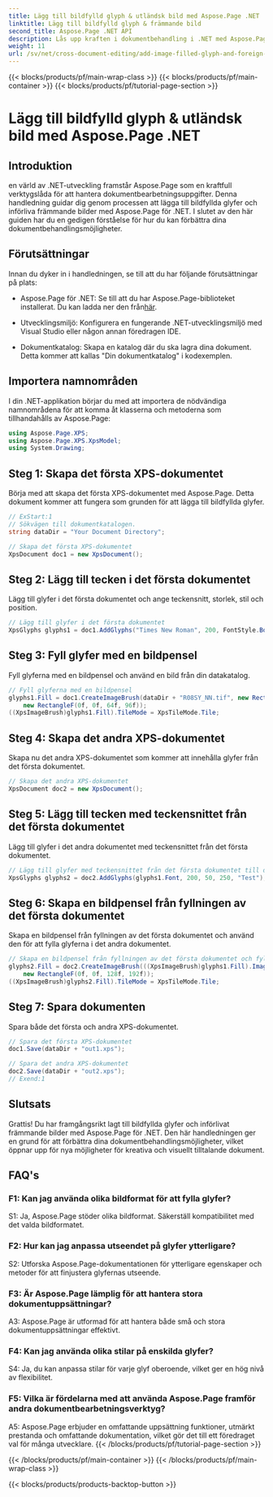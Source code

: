 ```yaml
---
title: Lägg till bildfylld glyph & utländsk bild med Aspose.Page .NET
linktitle: Lägg till bildfylld glyph & främmande bild
second_title: Aspose.Page .NET API
description: Lås upp kraften i dokumentbehandling i .NET med Aspose.Page. Lägg till bildfyllda glyfer utan ansträngning. Förbättra bilder och effektivisera ditt arbetsflöde.
weight: 11
url: /sv/net/cross-document-editing/add-image-filled-glyph-and-foreign-image/
---
```


{{< blocks/products/pf/main-wrap-class >}}
{{< blocks/products/pf/main-container >}}
{{< blocks/products/pf/tutorial-page-section >}}

# Lägg till bildfylld glyph & utländsk bild med Aspose.Page .NET

## Introduktion

en värld av .NET-utveckling framstår Aspose.Page som en kraftfull verktygslåda för att hantera dokumentbearbetningsuppgifter. Denna handledning guidar dig genom processen att lägga till bildfyllda glyfer och införliva främmande bilder med Aspose.Page för .NET. I slutet av den här guiden har du en gedigen förståelse för hur du kan förbättra dina dokumentbehandlingsmöjligheter.

## Förutsättningar

Innan du dyker in i handledningen, se till att du har följande förutsättningar på plats:

-  Aspose.Page för .NET: Se till att du har Aspose.Page-biblioteket installerat. Du kan ladda ner den från[här](https://releases.aspose.com/page/net/).

- Utvecklingsmiljö: Konfigurera en fungerande .NET-utvecklingsmiljö med Visual Studio eller någon annan föredragen IDE.

- Dokumentkatalog: Skapa en katalog där du ska lagra dina dokument. Detta kommer att kallas "Din dokumentkatalog" i kodexemplen.

## Importera namnområden

I din .NET-applikation börjar du med att importera de nödvändiga namnområdena för att komma åt klasserna och metoderna som tillhandahålls av Aspose.Page:

```csharp
using Aspose.Page.XPS;
using Aspose.Page.XPS.XpsModel;
using System.Drawing;
```

## Steg 1: Skapa det första XPS-dokumentet

Börja med att skapa det första XPS-dokumentet med Aspose.Page. Detta dokument kommer att fungera som grunden för att lägga till bildfyllda glyfer.

```csharp
// ExStart:1
// Sökvägen till dokumentkatalogen.
string dataDir = "Your Document Directory";

// Skapa det första XPS-dokumentet
XpsDocument doc1 = new XpsDocument();
```

## Steg 2: Lägg till tecken i det första dokumentet

Lägg till glyfer i det första dokumentet och ange teckensnitt, storlek, stil och position.

```csharp
// Lägg till glyfer i det första dokumentet
XpsGlyphs glyphs1 = doc1.AddGlyphs("Times New Roman", 200, FontStyle.Bold, 50, 250, "Test");
```

## Steg 3: Fyll glyfer med en bildpensel

Fyll glyferna med en bildpensel och använd en bild från din datakatalog.

```csharp
// Fyll glyferna med en bildpensel
glyphs1.Fill = doc1.CreateImageBrush(dataDir + "R08SY_NN.tif", new RectangleF(0f, 0f, 128f, 192f),
    new RectangleF(0f, 0f, 64f, 96f));
((XpsImageBrush)glyphs1.Fill).TileMode = XpsTileMode.Tile;
```

## Steg 4: Skapa det andra XPS-dokumentet

Skapa nu det andra XPS-dokumentet som kommer att innehålla glyfer från det första dokumentet.

```csharp
// Skapa det andra XPS-dokumentet
XpsDocument doc2 = new XpsDocument();
```

## Steg 5: Lägg till tecken med teckensnittet från det första dokumentet

Lägg till glyfer i det andra dokumentet med teckensnittet från det första dokumentet.

```csharp
// Lägg till glyfer med teckensnittet från det första dokumentet till det andra dokumentet
XpsGlyphs glyphs2 = doc2.AddGlyphs(glyphs1.Font, 200, 50, 250, "Test");
```

## Steg 6: Skapa en bildpensel från fyllningen av det första dokumentet

Skapa en bildpensel från fyllningen av det första dokumentet och använd den för att fylla glyferna i det andra dokumentet.

```csharp
// Skapa en bildpensel från fyllningen av det första dokumentet och fyll glyfer i det andra dokumentet
glyphs2.Fill = doc2.CreateImageBrush(((XpsImageBrush)glyphs1.Fill).Image, new RectangleF(0f, 0f, 128f, 192f),
    new RectangleF(0f, 0f, 128f, 192f));
((XpsImageBrush)glyphs2.Fill).TileMode = XpsTileMode.Tile;
```

## Steg 7: Spara dokumenten

Spara både det första och andra XPS-dokumentet.

```csharp
// Spara det första XPS-dokumentet
doc1.Save(dataDir + "out1.xps");

// Spara det andra XPS-dokumentet
doc2.Save(dataDir + "out2.xps");
// Exend:1
```

## Slutsats

Grattis! Du har framgångsrikt lagt till bildfyllda glyfer och införlivat främmande bilder med Aspose.Page för .NET. Den här handledningen ger en grund för att förbättra dina dokumentbehandlingsmöjligheter, vilket öppnar upp för nya möjligheter för kreativa och visuellt tilltalande dokument.

## FAQ's

### F1: Kan jag använda olika bildformat för att fylla glyfer?

S1: Ja, Aspose.Page stöder olika bildformat. Säkerställ kompatibilitet med det valda bildformatet.

### F2: Hur kan jag anpassa utseendet på glyfer ytterligare?

S2: Utforska Aspose.Page-dokumentationen för ytterligare egenskaper och metoder för att finjustera glyfernas utseende.

### F3: Är Aspose.Page lämplig för att hantera stora dokumentuppsättningar?

A3: Aspose.Page är utformad för att hantera både små och stora dokumentuppsättningar effektivt.

### F4: Kan jag använda olika stilar på enskilda glyfer?

S4: Ja, du kan anpassa stilar för varje glyf oberoende, vilket ger en hög nivå av flexibilitet.

### F5: Vilka är fördelarna med att använda Aspose.Page framför andra dokumentbearbetningsverktyg?

A5: Aspose.Page erbjuder en omfattande uppsättning funktioner, utmärkt prestanda och omfattande dokumentation, vilket gör det till ett föredraget val för många utvecklare.
{{< /blocks/products/pf/tutorial-page-section >}}

{{< /blocks/products/pf/main-container >}}
{{< /blocks/products/pf/main-wrap-class >}}

{{< blocks/products/products-backtop-button >}}
